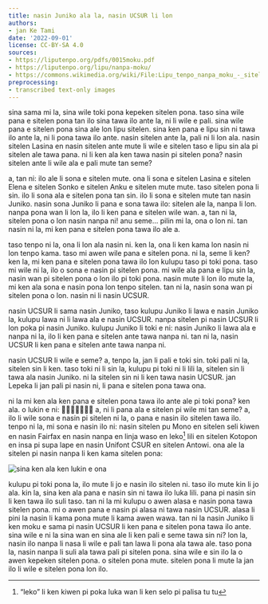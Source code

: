```yaml
---
title: nasin Juniko ala la, nasin UCSUR li lon
authors:
- jan Ke Tami
date: '2022-09-01'
license: CC-BY-SA 4.0
sources:
- https://liputenpo.org/pdfs/0015moku.pdf
- https://liputenpo.org/lipu/nanpa-moku/
- https://commons.wikimedia.org/wiki/File:Lipu_tenpo_nanpa_moku_-_sitelen_UCSUR.png
preprocessing:
- transcribed text-only images
---
```


sina sama mi la, sina wile toki pona kepeken sitelen pona. taso sina wile pana e sitelen pona tan ilo sina tawa ilo ante la, ni li wile e pali. sina wile pana e sitelen pona sina ale lon lipu sitelen. sina ken pana e lipu sin ni tawa ilo ante la, ni li pona tawa ilo ante. nasin sitelen ante la, pali ni li lon ala. nasin sitelen Lasina en nasin sitelen ante mute li wile e sitelen taso e lipu sin ala pi sitelen ale tawa pana. ni li ken ala ken tawa nasin pi sitelen pona? nasin sitelen ante li wile ala e pali mute tan seme?

a, tan ni: ilo ale li sona e sitelen mute. ona li sona e sitelen Lasina e sitelen Elena e sitelen Sonko e sitelen Anku e sitelen mute mute. taso sitelen pona li sin. ilo li sona ala e sitelen pona tan sin. ilo li sona e sitelen mute tan nasin Juniko. nasin sona Juniko li pana e sona tawa ilo: sitelen ale la, nanpa li lon. nanpa pona wan li lon la, ilo li ken pana e sitelen wile wan. a, tan ni la, sitelen pona o lon nasin nanpa ni! anu seme… pilin mi la, ona o lon ni. tan nasin ni la, mi ken pana e sitelen pona tawa ilo ale a.

taso tenpo ni la, ona li lon ala nasin ni. ken la, ona li ken kama lon nasin ni lon tenpo kama. taso mi awen wile pana e sitelen pona. ni la, seme li ken? ken la, mi ken pana e sitelen pona tawa ilo lon kulupu taso pi toki pona. taso mi wile ni la, ilo o sona e nasin pi sitelen pona. mi wile ala pana e lipu sin la, nasin wan pi sitelen pona o lon ilo pi toki pona. nasin mute li lon ilo mute la, mi ken ala sona e nasin pona lon tenpo sitelen. tan ni la, nasin sona wan pi sitelen pona o lon. nasin ni li nasin UCSUR.

nasin UCSUR li sama nasin Juniko, taso kulupu Juniko li lawa e nasin Juniko la, kulupu lawa ni li lawa ala e nasin UCSUR. nanpa sitelen pi nasin UCSUR li lon poka pi nasin Juniko. kulupu Juniko li toki e ni: nasin Juniko li lawa ala e nanpa ni la, ilo li ken pana e sitelen ante tawa nanpa ni. tan ni la, nasin UCSUR li ken pana e sitelen ante tawa nanpa ni.

nasin UCSUR li wile e seme? a, tenpo la, jan li pali e toki sin. toki pali ni la, sitelen sin li ken. taso toki ni li sin la, kulupu pi toki ni li lili la, sitelen sin li tawa ala nasin Juniko. ni la sitelen sin ni li ken tawa nasin UCSUR. jan Lepeka li jan pali pi nasin ni, li pana e sitelen pona tawa ona.

ni la mi ken ala ken pana e sitelen pona tawa ilo ante ale pi toki pona? ken ala. o lukin e ni: 󱥞󱥞󱥞󱥞󱥞󱥞󱥞 a,  ni li pana ala e sitelen pi wile mi tan seme? a, ilo li wile sona e nasin pi sitelen ni la, o pana e nasin ilo sitelen tawa ilo. tenpo ni la, mi sona e nasin ilo ni: nasin sitelen pu Mono en sitelen seli kiwen en nasin Fairfax en nasin nanpa en linja waso en leko[^1] lili en sitelen Kotopon en insa pi supa lape en nasin Unifont CSUR en sitelen Antowi. ona ale la sitelen pi nasin nanpa li ken kama sitelen pona:

![sina ken ala ken lukin e ona](https://upload.wikimedia.org/wikipedia/commons/e/e8/Lipu_tenpo_nanpa_moku_-_sitelen_UCSUR.png)

[^1]: “leko” li ken kiwen pi poka luka wan li ken selo pi palisa tu tu

kulupu pi toki pona la, ilo mute li jo e nasin ilo sitelen ni. taso ilo mute kin li jo ala. kin la, sina ken ala pana e nasin sin ni tawa ilo luka lili. pana pi nasin sin li ken tawa ilo suli taso. tan ni la mi kulupu o awen alasa e nasin pona tawa sitelen pona. mi o awen pana e nasin pi alasa ni tawa nasin UCSUR. alasa li pini la nasin li kama pona mute li kama awen wawa. tan ni la nasin Juniko li ken moku e sama pi nasin UCSUR li ken pana e sitelen pona tawa ilo ante. sina wile e ni la sina wan en sina ale li ken pali e seme tawa sin ni? lon la, nasin ilo nanpa li nasa li wile e pali tan lawa li pona ala tawa ale. taso pona la, nasin nanpa li suli ala tawa pali pi sitelen pona. sina wile e sin ilo la o awen kepeken sitelen pona. o sitelen pona mute. sitelen pona li mute la jan ilo li wile e sitelen pona lon ilo.